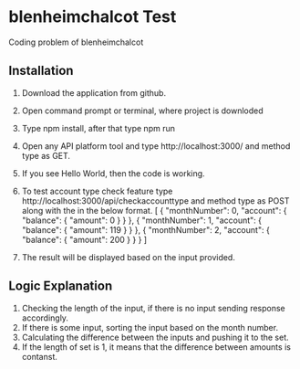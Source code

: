 # blenheimchalcot Test
Coding problem of blenheimchalcot

## Installation
1. Download the application from github.
2. Open command prompt or terminal, where project is downloded
3. Type npm install, after that type npm run
4. Open any API platform tool and type http://localhost:3000/ and method type as GET.
5. If you see Hello World, then the code is working.
6. To test account type check feature type http://localhost:3000/api/checkaccounttype and method type as POST along with the in the below format.
[
  {
    "monthNumber": 0,
    "account": {
      "balance": {
        "amount": 0
      }
    }
  },
  {
    "monthNumber": 1,
    "account": {
      "balance": {
        "amount": 119
      }
    }
  },
  {
    "monthNumber": 2,
    "account": {
      "balance": {
        "amount": 200
      }
    }
  }
]

7. The result will be displayed based on the input provided.


## Logic Explanation
1. Checking the length of the input, if there is no input sending response accordingly.
2. If there is some input, sorting the input based on the month number.
3. Calculating the difference between the inputs and pushing it to the set.
4. If the length of set is 1, it means that the difference between amounts is contanst.
   

   